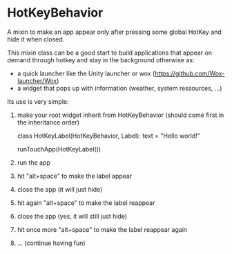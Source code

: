 # HotKeyBehavior
A mixin to make an app appear only after pressing some global HotKey and hide it when closed.

This mixin class can be a good start to build applications 
that appear on demand through hotkey and stay in the background otherwise as:
 - a quick launcher like the Unity launcher or wox (https://github.com/Wox-launcher/Wox)
 - a widget that pops up with information (weather, system ressources, ...)

Its use is very simple:
 1. make your root widget inherit from HotKeyBehavior (should come first in the inheritance order)
 
    class HotKeyLabel(HotKeyBehavior, Label):
        text = "Hello world!"

    runTouchApp(HotKeyLabel())
       
 2. run the app
 3. hit "alt+space" to make the label appear
 4. close the app (it will just hide)
 5. hit again "alt+space" to make the label reappear
 6. close the app (yes, it will still just hide)
 7. hit once more "alt+space" to make the label reappear again
 8. ... (continue having fun)
 
